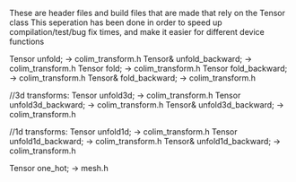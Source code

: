 These are header files and build files that are made that rely on the Tensor class
This seperation has been done in order to speed up compilation/test/bug fix times, and make it easier for different device functions


Tensor unfold; -> colim_transform.h
Tensor& unfold_backward; -> colim_transform.h 
Tensor fold; -> colim_transform.h 
Tensor fold_backward; -> colim_transform.h 
Tensor& fold_backward; -> colim_transform.h 


//3d transforms:
Tensor unfold3d; -> colim_transform.h 
Tensor unfold3d_backward; -> colim_transform.h 
Tensor& unfold3d_backward; -> colim_transform.h 


//1d transforms:
Tensor unfold1d; -> colim_transform.h 
Tensor unfold1d_backward; -> colim_transform.h 
Tensor& unfold1d_backward; -> colim_transform.h

Tensor one_hot; -> mesh.h

